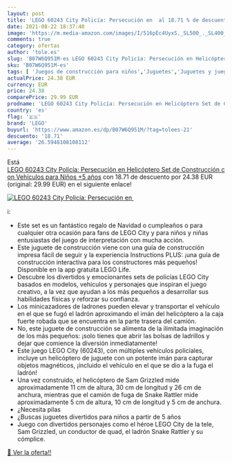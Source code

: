 ```yaml
---
layout: post
title: 'LEGO 60243 City Policía: Persecución en  al 18.71 % de descuento'
date: 2021-08-22 18:37:40
image: 'https://m.media-amazon.com/images/I/516pEc4UyxS._SL500_._SL400_.jpg'
comments: true
category: ofertas
author: 'tole.es'
slug: 'B07W6Q951M-es LEGO 60243 City Policía: Persecución en Helicóptero Set de...'
sku: 'B07W6Q951M-es'
tags: [ 'Juegos de construcción para niños','Juguetes','Juguetes y juegos','lego', ]
actualPrice: 24.38 EUR
currency: EUR
price: 24.38
comparePrice: 29.99 EUR
prodname: 'LEGO 60243 City Policía: Persecución en Helicóptero Set de Construcción con Vehículos para Niños +5 años'
country: 'es'
flag: '🇪🇸'
brand: 'LEGO'
buyurl: 'https://www.amazon.es/dp/B07W6Q951M/?tag=tolees-21'
descuento: '18.71'
average: '26.5948108108112'
---
```


Está [LEGO 60243 City Policía: Persecución en Helicóptero Set de Construcción con Vehículos para Niños +5 años](https://www.amazon.es/dp/B07W6Q951M/?tag=tolees-21) con 18.71 de descuento por 24.38 EUR (original: 29.99 EUR) en el siguiente enlace!

[![LEGO 60243 City Policía: Persecución en ](https://m.media-amazon.com/images/I/516pEc4UyxS._SL500_._SL400_.jpg)](https://www.amazon.es/dp/B07W6Q951M/?tag=tolees-21)

ℹ️:

- Este set es un fantástico regalo de Navidad o cumpleaños o para cualquier otra ocasión para fans de LEGO City y para niños y niñas entusiastas del juego de interpretación con mucha acción.
- Este juguete de construcción viene con una guía de construcción impresa fácil de seguir y la experiencia Instructions PLUS: ¡una guía de construcción interactiva para los constructores más pequeños! Disponible en la app gratuita LEGO Life.
- Descubre los divertidos y emocionantes sets de policías LEGO City basados en modelos, vehículos y personajes que inspiran el juego creativo, a la vez que ayudan a los más pequeños a desarrollar sus habilidades físicas y reforzar su confianza.
- Los minicazadores de ladrones pueden elevar y transportar el vehículo en el que se fugó el ladrón aproximando el imán del helicóptero a la caja fuerte robada que se encuentra en la parte trasera del camión.
- No, este juguete de construcción se alimenta de la ilimitada imaginación de los más pequeños: ¡solo tienes que abrir las bolsas de ladrillos y dejar que comience la diversión inmediatamente!
- Este juego LEGO City (60243), con múltiples vehículos policiales, incluye un helicóptero de juguete con un potente imán para capturar objetos magnéticos, ¡incluido el vehículo en el que se dio a la fuga el ladrón!
- Una vez construido, el helicóptero de Sam Grizzled mide aproximadamente 11 cm de altura, 30 cm de longitud y 26 cm de anchura, mientras que el camión de fuga de Snake Rattler mide aproximadamente 5 cm de altura, 10 cm de longitud y 5 cm de anchura.
- ¿Necesita pilas
- ¿Buscas juguetes divertidos para niños a partir de 5 años
- Juego con divertidos personajes como el héroe LEGO City de la tele, Sam Grizzled, un conductor de quad, el ladrón Snake Rattler y su cómplice.

[🛒 Ver la oferta!!](https://www.amazon.es/dp/B07W6Q951M/?tag=tolees-21)
